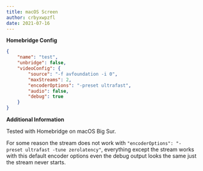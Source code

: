 ```yaml
---
title: macOS Screen
author: crbyxwpzfl
date: 2021-07-16
---
```

**Homebridge Config**

```json
{
	"name": "test",
	"unbridge": false,
	"videoConfig": {
		"source": "-f avfoundation -i 0",
		"maxStreams": 2,
		"encoderOptions": "-preset ultrafast",
		"audio": false,
		"debug": true
	}
}
```

**Additional Information**

Tested with Homebridge on macOS Big Sur.

For some reason the stream does not work with `"encoderOptions": "-preset ultrafast -tune zerolatency"`, everything except the stream works with this default encoder options even the debug output looks the same just the stream never starts.
